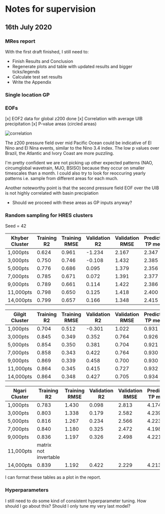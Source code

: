 # Notes for supervision

## 16th July 2020

### MRes report

With the first draft finished, I still need to:

* Finish Results and Conclusion
* Regenerate plots and table with updated results and bigger ticks/legends
* Calculate test set results
* Write the Appendix

### Single location GP

### EOFs

[x] EOF2 data for global z200 done
[x] Correlation with average UIB precipitation
[x] P-value areas (circled areas)

![correlation](https://dl.dropboxusercontent.com/s/6g9e5kj59m9q84g/Screenshot%202020-07-14%20at%2021.11.24.png?dl=0)

The z200 pressure field over mid Pacific Ocean could be indicative of El Nino and El Nina events, similar to the Nino 3.4 index. The low p values over Brazil, the Atlantic and Ivory Coast are more puzzling.

I'm pretty confident we are not picking up other expected patterns (NAO, circumglobal wavetrain, MJO, BSISO) because they occur on smaller timescales than a month. I could also try to look for reoccuring yearly patterns i.e. sample from different areas for each much.

Another noteworthy point is that the second pressure field EOF over the UIB is not highly correlated with basin precipiation 

* Should we proceed with these areas as GP inputs anyway?

### Random sampling for HRES clusters

Seed = 42

| Khyber Cluster| Training R2 | Training RMSE | Validation R2 | Validation RMSE | Predicted TP mean | Predicted TP std |
| ------------- | ----------- | ------------- | ------------- | --------------- | ----------------- | ---------------- |
| 1,000pts | 0.624 | 0.961 | -1.234 | 2.167 | 2.347 | 2.174 |
| 3,000pts | 0.750 | 0.746 | -0.108 | 1.432 | 2.385 | 2.291 |
| 5,000pts | 0.776 | 0.686 | 0.095 | 1.379 | 2.356 | 2.297 |
| 7,000pts | 0.785 | 0.671 | 0.072 | 1.391 | 2.377 | 2.295 |
| 9,000pts | 0.789 | 0.661 | 0.114 | 1.422 | 2.386 | 2.285 |
| 11,000pts| 0.798 | 0.650 | 0.125 | 1.418 | 2.400 | 2.321 |
| 14,000pts| 0.799 | 0.657 | 0.166 | 1.348 | 2.415 | 2.182 |

| Gilgit Cluster| Training R2 | Training RMSE | Validation R2 | Validation RMSE | Predicted TP mean | Predicted TP std |
| ------------- | ----------- | ------------- | ------------- | --------------- | ----------------- | ---------------- |
| 1,000pts | 0.704 | 0.512 | -0.301 | 1.022 | 0.931 | 2.198 |
| 3,000pts | 0.845 | 0.349 | 0.352 | 0.764 | 0.926 | 1.658 |
| 5,000pts | 0.854 | 0.350 | 0.381 | 0.704 | 0.921 | 1.597 |
| 7,000pts | 0.858 | 0.343 | 0.422 | 0.764 | 0.930 | 1.404 |
| 9,000pts | 0.869 | 0.339 | 0.458 | 0.700 | 0.930 | 1.598 |
| 11,000pts| 0.864 | 0.345 | 0.415 | 0.727 | 0.932 | 1.324 |
| 14,000pts| 0.864 | 0.348 | 0.427 | 0.705 | 0.934 | 1.520 |

| Ngari Cluster| Training R2 | Training RMSE | Validation R2 | Validation RMSE | Predicted TP mean | Predicted TP std |
| ------------- | ----------- | ------------- | ------------- | --------------- | ----------------- | ---------------- |
| 1,000pts | 0.783 | 1.430 | 0.098 | 2.813 | 4.174 | 3.169 |
| 3,000pts | 0.803 | 1.338 | 0.179 | 2.582 | 4.239 | 3.254 |
| 5,000pts | 0.816 | 1.267 | 0.234 | 2.566 | 4.223 | 3.429 |
| 7,000pts | 0.840 | 1.180 | 0.325 | 2.472 | 4.198 | 5.174 |
| 9,000pts | 0.836 | 1.197 | 0.326 | 2.498 | 4.221 | 3.281 |
| 11,000pts| matrix not invertable
| 14,000pts| 0.839 | 1.192 | 0.422 | 2.229 | 4.213 | 3.170 |

I can format these tables as a plot in the report.

### Hyperparameters

I still need to do some kind of consistent hyperparameter tuning. How should I go about this? Should I only tune my very last model?